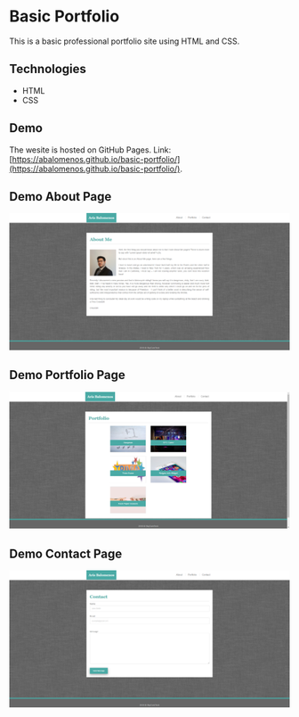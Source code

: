 # Basic Portfolio
This is a basic professional portfolio site using HTML and CSS.


## Technologies

* HTML
* CSS


## Demo
The wesite is hosted on GitHub Pages. Link: [https://abalomenos.github.io/basic-portfolio/](https://abalomenos.github.io/basic-portfolio/).

## Demo About Page
![Demo1](demo/demo1.png "Demo About Page")

## Demo Portfolio Page
![Demo2](demo/demo2.png "Demo Portfolio Page")

## Demo Contact Page
![Demo3](demo/demo3.png "Demo Contact Page")
